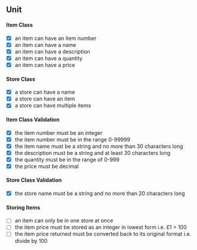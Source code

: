 ## Unit
#### Item Class
- [x] an item can have an item number
- [x] an item can have a name
- [x] an item can have a description
- [x] an item can have a quantity
- [x] an item can have a price
#### Store Class
- [x] a store can have a name
- [x] a store can have an item
- [x] a store can have multiple items
#### Item Class Validation
- [x] the item number must be an integer
- [x] the item number must be in the range 0-99999
- [x] the item name must be a string and no more than 30 characters long
- [x] the description must be a string and at least 30 characters long
- [x] the quantity must be in the range of 0-999
- [x] the price must be decimal 
#### Store Class Validation
- [x] the store name must be a string and no more than 20 characters long
#### Storing Items
- [ ] an item can only be in one store at once
- [ ] the item price must be stored as an integer in lowest form i.e. £1 = 100
- [ ] the item price returned must be converted back to its original format i.e. divide by 100